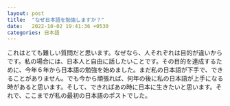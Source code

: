 ```yaml
---
layout: post
title:  "なぜ日本語を勉強しますか？"
date:   2022-10-02 19:41:36 +0530
categories: 日本語
---
```


これはとても難しい質問だと思います。なぜなら、人それぞれは目的が違いからです。私の場合には、日本人と自由に話したいことです。その目的を達成するために、今年６年から日本語の勉強を始めました。まだ私の日本語が下手で、できることがありません。でも今から頑張れば、何年の後に私の日本語が上手になる時があると思います。そして、できればあの時に日本に生きたいと思います。それで、ここまでが私の最初の日本語のポストでした。


